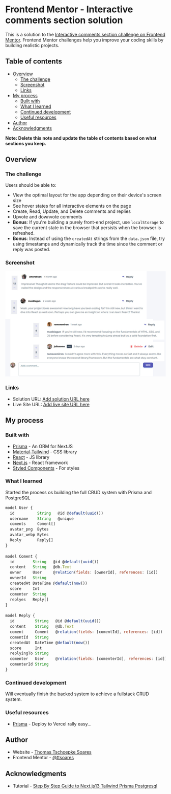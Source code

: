 # Frontend Mentor - Interactive comments section solution

This is a solution to the [Interactive comments section challenge on Frontend Mentor](https://www.frontendmentor.io/challenges/interactive-comments-section-iG1RugEG9). Frontend Mentor challenges help you improve your coding skills by building realistic projects.

## Table of contents

- [Overview](#overview)
  - [The challenge](#the-challenge)
  - [Screenshot](#screenshot)
  - [Links](#links)
- [My process](#my-process)
  - [Built with](#built-with)
  - [What I learned](#what-i-learned)
  - [Continued development](#continued-development)
  - [Useful resources](#useful-resources)
- [Author](#author)
- [Acknowledgments](#acknowledgments)

**Note: Delete this note and update the table of contents based on what sections you keep.**

## Overview

### The challenge

Users should be able to:

- View the optimal layout for the app depending on their device's screen size
- See hover states for all interactive elements on the page
- Create, Read, Update, and Delete comments and replies
- Upvote and downvote comments
- **Bonus**: If you're building a purely front-end project, use `localStorage` to save the current state in the browser that persists when the browser is refreshed.
- **Bonus**: Instead of using the `createdAt` strings from the `data.json` file, try using timestamps and dynamically track the time since the comment or reply was posted.

### Screenshot

![](./screenshot.jpg)

### Links

- Solution URL: [Add solution URL here](https://your-solution-url.com)
- Live Site URL: [Add live site URL here](https://your-live-site-url.com)

## My process

### Built with

- [Prisma](https://www.prisma.io/) - An ORM for NextJS
- [Material-Tailwind](https://www.material-tailwind.com/) - CSS library
- [React](https://reactjs.org/) - JS library
- [Next.js](https://nextjs.org/) - React framework
- [Styled Components](https://styled-components.com/) - For styles

### What I learned

Started the process os building the full CRUD system with Prisma and PostgreSQL

```js
model User {
  id          String   @id @default(uuid())
  username    String   @unique
  coments     Coment[]
  avatar_png  Bytes
  avatar_webp Bytes
  Reply       Reply[]
}

model Coment {
  id        String   @id @default(uuid())
  content   String   @db.Text
  owner     User     @relation(fields: [ownerId], references: [id])
  ownerId   String
  createdAt DateTime @default(now())
  score     Int
  comenter  String
  replyes   Reply[]
}

model Reply {
  id         String   @id @default(uuid())
  content    String   @db.Text
  coment     Coment   @relation(fields: [comentId], references: [id])
  comentId   String
  createdAt  DateTime @default(now())
  score      Int
  replyingTo String
  comenter   User     @relation(fields: [comenterId], references: [id])
  comenterId String
}
```

### Continued development

Will eventually finish the backed system to achieve a fullstack CRUD system.

### Useful resources

- [Prisma](https://www.prisma.io/docs/guides/deployment/deployment-guides/deploying-to-vercel) - Deploy to Vercel rally easy...

## Author

- Website - [Thomas Tschoepke Soares](https://www.linkedin.com/in/thomas-soares-6791781b/)
- Frontend Mentor - [@ttsoares](https://www.frontendmentor.io/profile/ttsoares)

## Acknowledgments

- Tutorial - [Step By Step Guide to Next.js13 Tailwind Prisma Postgresql](https://www.youtube.com/watch?v=gxkwMm_j850&pp)
